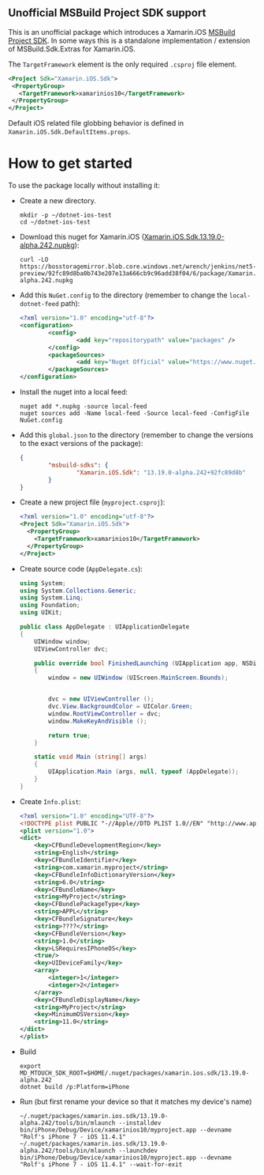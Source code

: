 ## Unofficial MSBuild Project SDK support

 This is an unofficial package which introduces a Xamarin.iOS [MSBuild Project SDK](https://docs.microsoft.com/en-us/visualstudio/msbuild/how-to-use-project-sdk).
 In some ways this is a standalone implementation / extension of MSBuild.Sdk.Extras for Xamarin.iOS.

 The `TargetFramework` element is the only required `.csproj` file element.

 ```xml
<Project Sdk="Xamarin.iOS.Sdk">
  <PropertyGroup>
    <TargetFramework>xamarinios10</TargetFramework>
  </PropertyGroup>
</Project>
 ```

Default iOS related file globbing behavior is defined in `Xamarin.iOS.Sdk.DefaultItems.props`.

# How to get started

To use the package locally without installing it:

* Create a new directory.

    ```shell
    mkdir -p ~/dotnet-ios-test
    cd ~/dotnet-ios-test
    ```

* Download this nuget for Xamarin.iOS ([Xamarin.iOS.Sdk.13.19.0-alpha.242.nupkg][1]):

    ```shell
    curl -LO https://bosstoragemirror.blob.core.windows.net/wrench/jenkins/net5-preview/92fc89d8ba0b743e207e13a666cb9c96add38f04/6/package/Xamarin.iOS.Sdk.13.19.0-alpha.242.nupkg
    ```

* Add this `NuGet.config` to the directory (remember to change the `local-dotnet-feed` path):

    ```xml
    <?xml version="1.0" encoding="utf-8"?>
    <configuration>
            <config>
                    <add key="repositorypath" value="packages" />
            </config>
            <packageSources>
                    <add key="Nuget Official" value="https://www.nuget.org/api/v2/" />
            </packageSources>
    </configuration>
    ```

* Install the nuget into a local feed:

    ```shell
    nuget add *.nupkg -source local-feed
    nuget sources add -Name local-feed -Source local-feed -ConfigFile NuGet.config
    ```

* Add this `global.json` to the directory (remember to change the versions to the exact versions of the package):

    ```json
    {
            "msbuild-sdks": {
                    "Xamarin.iOS.Sdk": "13.19.0-alpha.242+92fc89d8b"
            }
    }
    ```

* Create a new project file (`myproject.csproj`):

    ```xml
    <?xml version="1.0" encoding="utf-8"?>
    <Project Sdk="Xamarin.iOS.Sdk">
      <PropertyGroup>
        <TargetFramework>xamarinios10</TargetFramework>
      </PropertyGroup>
    </Project>
    ```

* Create source code (`AppDelegate.cs`):

    ```csharp
    using System;
    using System.Collections.Generic;
    using System.Linq;
    using Foundation;
    using UIKit;
    
    public class AppDelegate : UIApplicationDelegate
    {
    	UIWindow window;
    	UIViewController dvc;
    
    	public override bool FinishedLaunching (UIApplication app, NSDictionary options)
    	{
    		window = new UIWindow (UIScreen.MainScreen.Bounds);
    
    
    		dvc = new UIViewController ();
    		dvc.View.BackgroundColor = UIColor.Green;
    		window.RootViewController = dvc;
    		window.MakeKeyAndVisible ();
    
    		return true;
    	}
    
    	static void Main (string[] args)
    	{
    		UIApplication.Main (args, null, typeof (AppDelegate));
    	}
    }
    ```

* Create `Info.plist`:

    ```xml
    <?xml version="1.0" encoding="UTF-8"?>
    <!DOCTYPE plist PUBLIC "-//Apple//DTD PLIST 1.0//EN" "http://www.apple.com/DTDs/PropertyList-1.0.dtd">
    <plist version="1.0">
    <dict>
    	<key>CFBundleDevelopmentRegion</key>
    	<string>English</string>
    	<key>CFBundleIdentifier</key>
    	<string>com.xamarin.myproject</string>
    	<key>CFBundleInfoDictionaryVersion</key>
    	<string>6.0</string>
    	<key>CFBundleName</key>
    	<string>MyProject</string>
    	<key>CFBundlePackageType</key>
    	<string>APPL</string>
    	<key>CFBundleSignature</key>
    	<string>????</string>
    	<key>CFBundleVersion</key>
    	<string>1.0</string>
    	<key>LSRequiresIPhoneOS</key>
    	<true/>
    	<key>UIDeviceFamily</key>
    	<array>
    		<integer>1</integer>
    		<integer>2</integer>
    	</array>
    	<key>CFBundleDisplayName</key>
    	<string>MyProject</string>
    	<key>MinimumOSVersion</key>
    	<string>11.0</string>
    </dict>
    </plist>
    ```

* Build

    ```shell
    export MD_MTOUCH_SDK_ROOT=$HOME/.nuget/packages/xamarin.ios.sdk/13.19.0-alpha.242
    dotnet build /p:Platform=iPhone
    ```

* Run (but first rename your device so that it matches my device's name)

    ```shell
    ~/.nuget/packages/xamarin.ios.sdk/13.19.0-alpha.242/tools/bin/mlaunch --installdev bin/iPhone/Debug/Device/xamarinios10/myproject.app --devname "Rolf's iPhone 7 - iOS 11.4.1"
    ~/.nuget/packages/xamarin.ios.sdk/13.19.0-alpha.242/tools/bin/mlaunch --launchdev bin/iPhone/Debug/Device/xamarinios10/myproject.app --devname "Rolf's iPhone 7 - iOS 11.4.1" --wait-for-exit
    ```

[1]: https://bosstoragemirror.blob.core.windows.net/wrench/jenkins/net5-preview/92fc89d8ba0b743e207e13a666cb9c96add38f04/6/package/Xamarin.iOS.Sdk.13.19.0-alpha.242.nupkg
